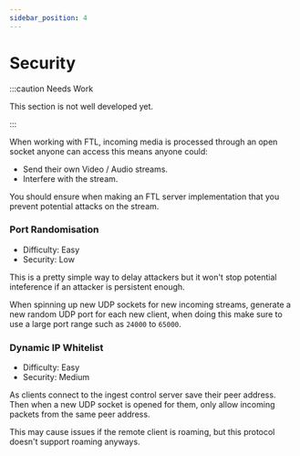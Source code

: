 ```yaml
---
sidebar_position: 4
---
```


# Security

:::caution Needs Work

This section is not well developed yet.

:::

When working with FTL, incoming media is processed through an open socket anyone can access this means anyone could:
- Send their own Video / Audio streams.
- Interfere with the stream.

You should ensure when making an FTL server implementation that you prevent potential attacks on the stream.

### Port Randomisation

- Difficulty: Easy
- Security: Low

This is a pretty simple way to delay attackers but it won't stop potential inteference if an attacker is persistent enough.

When spinning up new UDP sockets for new incoming streams, generate a new random UDP port for each new client, when doing this make sure to use a large port range such as `24000` to `65000`.

### Dynamic IP Whitelist

- Difficulty: Easy
- Security: Medium

As clients connect to the ingest control server save their peer address. Then when a new UDP socket is opened for them, only allow incoming packets from the same peer address.

This may cause issues if the remote client is roaming, but this protocol doesn't support roaming anyways.
